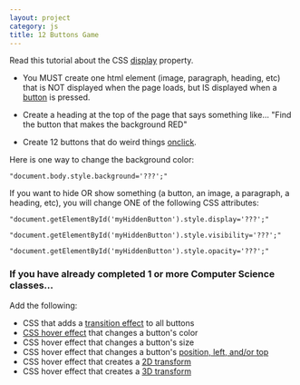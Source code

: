 ```yaml
---
layout: project
category: js
title: 12 Buttons Game
---
```

Read this tutorial about the CSS [display](https://www.w3schools.com/css/css_display_visibility.asp) property.

  - You MUST create one html element (image, paragraph, heading, etc) that is NOT displayed when the page loads, but IS displayed when a [button](https://www.w3schools.com/tags/tag_button.asp) is pressed.

  - Create a heading at the top of the page that says something like... "Find the button that makes the background RED"

  - Create 12 buttons that do weird things [onclick](https://www.w3schools.com/jsref/event_onclick.asp).

Here is one way to change the background color:
```
"document.body.style.background='???';"
```

If you want to hide OR show something (a button, an image, a paragraph, a heading, etc), you will change ONE of the following CSS attributes:
```
"document.getElementById('myHiddenButton').style.display='???';"
```
```
"document.getElementById('myHiddenButton').style.visibility='???';"
```
```
"document.getElementById('myHiddenButton').style.opacity='???';"
```


### If you have already completed 1 or more Computer Science classes...

Add the following:
  - CSS that adds a [transition effect](https://www.w3schools.com/css/css3_transitions.asp) to all buttons
  - [CSS hover effect](https://www.w3schools.com/cssref/sel_hover.asp) that changes a button's color
  - CSS hover effect that changes a button's size
  - CSS hover effect that changes a button's [position, left, and/or top](https://www.w3schools.com/cssref/pr_class_position.asp)
  - CSS hover effect that creates a [2D transform](https://www.w3schools.com/css/css3_2dtransforms.asp)
  - CSS hover effect that creates a [3D transform](https://www.w3schools.com/css/css3_3dtransforms.asp)
